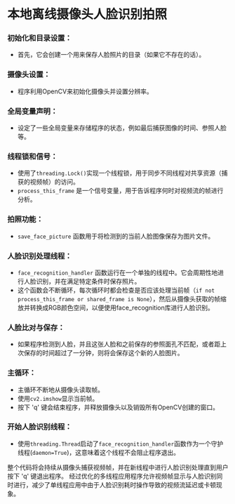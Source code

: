 # 本地离线摄像头人脸识别拍照

### 初始化和目录设置：
- 首先，它会创建一个用来保存人脸照片的目录（如果它不存在的话）。

### 摄像头设置：
- 程序利用OpenCV来初始化摄像头并设置分辨率。

### 全局变量声明：
- 设定了一些全局变量来存储程序的状态，例如最后捕获图像的时间、参照人脸等。

### 线程锁和信号：
- 使用了`threading.Lock()`实现一个线程锁，用于同步不同线程对共享资源（捕获的视频帧）的访问。
- `process_this_frame` 是一个信号变量，用于告诉程序何时对视频流的帧进行分析。

### 拍照功能：
- `save_face_picture` 函数用于将检测到的当前人脸图像保存为图片文件。

### 人脸识别处理线程：
- `face_recognition_handler` 函数运行在一个单独的线程中。它会周期性地进行人脸识别，并在满足特定条件时保存照片。
- 这个函数会不断循环，每次循环时都会检查是否应该处理当前帧（`if not process_this_frame or shared_frame is None`），然后从摄像头获取的帧缩放并转换成RGB颜色空间，以便使用face_recognition库进行人脸识别。

### 人脸比对与保存：
- 如果程序检测到人脸，并且这张人脸和之前保存的参照面孔不匹配，或者距上次保存的时间超过了一分钟，则将会保存这个新的人脸图片。

### 主循环：
- 主循环不断地从摄像头读取帧。
- 使用`cv2.imshow`显示当前帧。
- 按下 'q' 键会结束程序，并释放摄像头以及销毁所有OpenCV创建的窗口。

### 开始人脸识别线程：
- 使用`threading.Thread`启动了`face_recognition_handler`函数作为一个守护线程(`daemon=True`)，这意味着这个线程不会阻止程序退出。

整个代码将会持续从摄像头捕获视频帧，并在新线程中进行人脸识别处理直到用户按下 'q' 键退出程序。
经过优化的多线程应用程序允许视频帧显示与人脸识别同时进行，减少了单线程应用中由于人脸识别耗时操作导致的视频流延迟或卡顿现象。
